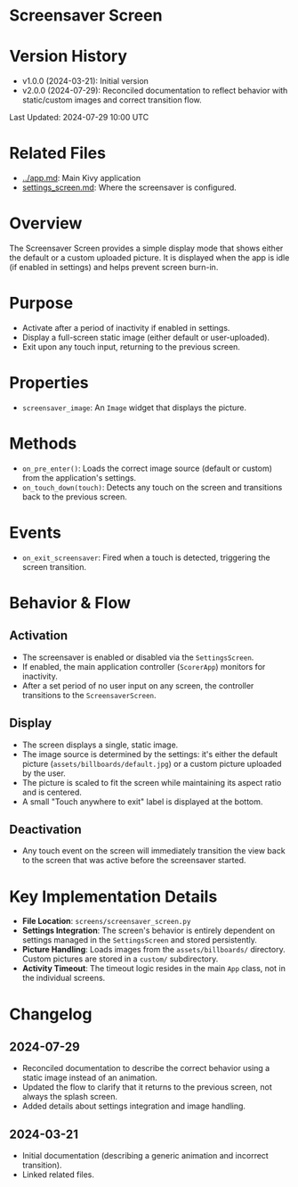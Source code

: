 # Screensaver Screen

# Version History

- v1.0.0 (2024-03-21): Initial version
- v2.0.0 (2024-07-29): Reconciled documentation to reflect behavior with static/custom images and correct transition flow.

Last Updated: 2024-07-29 10:00 UTC

# Related Files

- [../app.md](../app.md): Main Kivy application
- [settings_screen.md](./settings_screen.md): Where the screensaver is configured.

# Overview

The Screensaver Screen provides a simple display mode that shows either the default or a custom uploaded picture. It is displayed when the app is idle (if enabled in settings) and helps prevent screen burn-in.

# Purpose

- Activate after a period of inactivity if enabled in settings.
- Display a full-screen static image (either default or user-uploaded).
- Exit upon any touch input, returning to the previous screen.

# Properties

- `screensaver_image`: An `Image` widget that displays the picture.

# Methods

- `on_pre_enter()`: Loads the correct image source (default or custom) from the application's settings.
- `on_touch_down(touch)`: Detects any touch on the screen and transitions back to the previous screen.

# Events

- `on_exit_screensaver`: Fired when a touch is detected, triggering the screen transition.

# Behavior & Flow

## Activation

- The screensaver is enabled or disabled via the `SettingsScreen`.
- If enabled, the main application controller (`ScorerApp`) monitors for inactivity.
- After a set period of no user input on any screen, the controller transitions to the `ScreensaverScreen`.

## Display

- The screen displays a single, static image.
- The image source is determined by the settings: it's either the default picture (`assets/billboards/default.jpg`) or a custom picture uploaded by the user.
- The picture is scaled to fit the screen while maintaining its aspect ratio and is centered.
- A small "Touch anywhere to exit" label is displayed at the bottom.

## Deactivation

- Any touch event on the screen will immediately transition the view back to the screen that was active before the screensaver started.

# Key Implementation Details

- **File Location**: `screens/screensaver_screen.py`
- **Settings Integration**: The screen's behavior is entirely dependent on settings managed in the `SettingsScreen` and stored persistently.
- **Picture Handling**: Loads images from the `assets/billboards/` directory. Custom pictures are stored in a `custom/` subdirectory.
- **Activity Timeout**: The timeout logic resides in the main `App` class, not in the individual screens.

# Changelog

## 2024-07-29

- Reconciled documentation to describe the correct behavior using a static image instead of an animation.
- Updated the flow to clarify that it returns to the previous screen, not always the splash screen.
- Added details about settings integration and image handling.

## 2024-03-21

- Initial documentation (describing a generic animation and incorrect transition).
- Linked related files.
